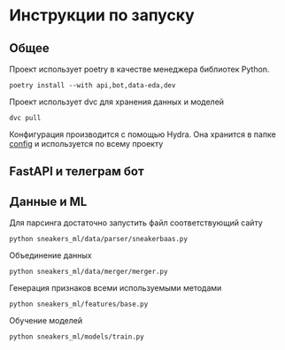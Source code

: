 # Инструкции по запуску

## Общее

Проект использует poetry в качестве менеджера библиотек Python.

```shell
poetry install --with api,bot,data-eda,dev
```

Проект использует dvc для хранения данных и моделей

```shell
dvc pull
```

Конфигурация производится с помощью Hydra. Она хранится в папке [config](/config) и используется по всему проекту

## FastAPI и телеграм бот

## Данные и ML

Для парсинга достаточно запустить файл соответствующий сайту

```shell
python sneakers_ml/data/parser/sneakerbaas.py
```

Объединение данных

```shell
python sneakers_ml/data/merger/merger.py
```

Генерация признаков всеми используемыми методами

```shell
python sneakers_ml/features/base.py
```

Обучение моделей

```shell
python sneakers_ml/models/train.py
```

